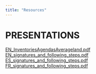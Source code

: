 ```yaml
---
title: "Resources"
---
```



# PRESENTATIONS

[EN_InventoriesAgendasAverageland.pdf](/resources/EN_InventoriesAgendasAverageland.pdf)  
[EN_signatures_and_following_steps.pdf](/resources/EN_signatures_and_following_steps.pdf)  
[ES_signatures_and_following_steps.pdf](/resources/ES_signatures_and_following_steps.pdf)  
[FR_signatures_and_following_steps.pdf](/resources/FR_signatures_and_following_steps.pdf)  